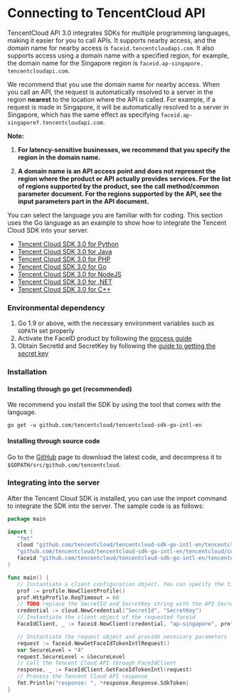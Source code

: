 # Connecting to TencentCloud API

TencentCloud API 3.0 integrates SDKs for multiple programming languages, making it easier for you to call APIs. It supports nearby access, and the domain name for nearby access is `faceid.tencentcloudapi.com`. It also supports access using a domain name with a specified region, for example, the domain name for the Singapore region is `faceid.ap-singapore. tencentcloudapi.com`.

We recommend that you use the domain name for nearby access. When you call an API, the request is automatically resolved to a server in the region **nearest** to the location where the API is called. For example, if a request is made in Singapore, it will be automatically resolved to a server in Singapore, which has the same effect as specifying `faceid.ap-singaporef.tencentcloudapi.com`.

**Note:**

1. **For latency-sensitive businesses, we recommend that you specify the region in the domain name.**

2. **A domain name is an API access point and does not represent the region where the product or API actually provides services. For the list of regions supported by the product, see the call method/common parameter document. For the regions supported by the API, see the input parameters part in the API document.**

You can select the language you are familiar with for coding. This section uses the Go language as an example to show how to integrate the Tencent Cloud SDK into your server.

* [Tencent Cloud SDK 3.0 for Python](https://github.com/TencentCloud/tencentcloud-sdk-python-intl-en/blob/master/tencentcloud/faceid/v20180301/faceid_client.py)
* [Tencent Cloud SDK 3.0 for Java](https://github.com/TencentCloud/tencentcloud-sdk-java-intl-en/blob/master/src/main/java/com/tencentcloudapi/faceid/v20180301/FaceidClient.java)
* [Tencent Cloud SDK 3.0 for PHP](https://github.com/TencentCloud/tencentcloud-sdk-php-intl-en/blob/master/src/TencentCloud/Faceid/V20180301/FaceidClient.php)
* [Tencent Cloud SDK 3.0 for Go](https://github.com/TencentCloud/tencentcloud-sdk-go-intl-en/blob/master/tencentcloud/faceid/v20180301/client.go)
* [Tencent Cloud SDK 3.0 for NodeJS](https://github.com/TencentCloud/tencentcloud-sdk-nodejs-intl-en/blob/master/tencentcloud/faceid/v20180301/faceid_client.js)
* [Tencent Cloud SDK 3.0 for .NET](https://github.com/TencentCloud/tencentcloud-sdk-dotnet-intl-en/blob/master/TencentCloud/Faceid/V20180301/FaceidClient.cs)
* [Tencent Cloud SDK 3.0 for C++](https://github.com/TencentCloud/tencentcloud-sdk-cpp-intl-en/blob/master/faceid/src/v20180301/FaceidClient.cpp)

### Environmental dependency

1. Go 1.9 or above, with the necessary environment variables such as `GOPATH` set properly
2. Activate the FaceID product by following the [process guide](https://www.tencentcloud.com/document/product/1061/37028?lang=en&pg=)
3. Obtain SecretId and SecretKey by following the [guide to getting the secret key](https://console.tencentcloud.com/cam/capi)

### Installation

#### Installing through go get (recommended)

We recommend you install the SDK by using the tool that comes with the language.

```shell
go get -u github.com/tencentcloud/tencentcloud-sdk-go-intl-en
```

#### Installing through source code

Go to the [GitHub](https://github.com/tencentcloud/tencentcloud-sdk-go-intl-en) page to download the latest code, and decompress it to `$GOPATH/src/github.com/tencentcloud`.

### Integrating into the server

After the Tencent Cloud SDK is installed, you can use the import command to integrate the SDK into the server. The sample code is as follows:

```go
package main

import (
   "fmt"
   cloud "github.com/tencentcloud/tencentcloud-sdk-go-intl-en/tencentcloud/common"
   "github.com/tencentcloud/tencentcloud-sdk-go-intl-en/tencentcloud/common/profile"
   faceid "github.com/tencentcloud/tencentcloud-sdk-go-intl-en/tencentcloud/faceid/v20180301"
)

func main() {
   // Instantiate a client configuration object. You can specify the timeout period and other configuration items
   prof := profile.NewClientProfile()
   prof.HttpProfile.ReqTimeout = 60
   // TODO replace the SecretId and SecretKey string with the API SecretId and SecretKey
   credential := cloud.NewCredential("SecretId", "SecretKey")
   // Instantiate the client object of the requested faceid
   FaceIdClient, _ := faceid.NewClient(credential, "ap-singapore", prof)

   // Instantiate the request object and provide necessary parameters
   request := faceid.NewGetFaceIdTokenIntlRequest()
   var SecureLevel = "4"
   request.SecureLevel = &SecureLevel
   // Call the Tencent Cloud API through FaceIdClient
   response, _ := FaceIdClient.GetFaceIdTokenIntl(request)
   // Process the Tencent Cloud API response
   fmt.Println("response: ", *response.Response.SdkToken)
}

```

